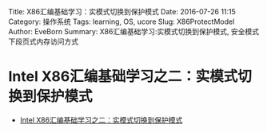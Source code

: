 Title: X86汇编基础学习：实模式切换到保护模式
Date: 2016-07-26 11:15
Category: 操作系统
Tags: learning, OS, ucore
Slug: X86ProtectModel
Author: EveBorn
Summary: X86汇编基础学习:实模式切换到保护模式, 安全模式下段页式内存访问方式

# Intel X86汇编基础学习之二：实模式切换到保护模式  

* [Intel X86汇编基础学习之二：实模式切换到保护模式  ](http://blog.163.com/for_log/blog/static/2162830282013154363613/)
